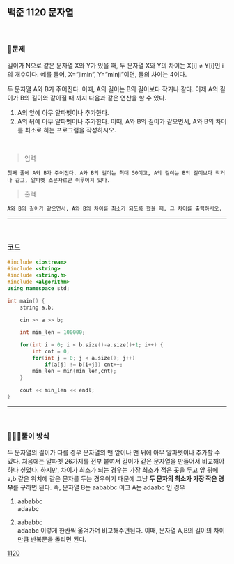 ## 백준 1120 문자열

&nbsp;
### 🧐문제
길이가 N으로 같은 문자열 X와 Y가 있을 때, 두 문자열 X와 Y의 차이는 X[i] ≠ Y[i]인 i의 개수이다. 예를 들어, X=”jimin”, Y=”minji”이면, 둘의 차이는 4이다.

두 문자열 A와 B가 주어진다. 이때, A의 길이는 B의 길이보다 작거나 같다. 이제 A의 길이가 B의 길이와 같아질 때 까지 다음과 같은 연산을 할 수 있다.

1. A의 앞에 아무 알파벳이나 추가한다.
2. A의 뒤에 아무 알파벳이나 추가한다.
이때, A와 B의 길이가 같으면서, A와 B의 차이를 최소로 하는 프로그램을 작성하시오.

&nbsp;

>입력 

    첫째 줄에 A와 B가 주어진다. A와 B의 길이는 최대 50이고, A의 길이는 B의 길이보다 작거나 같고, 알파벳 소문자로만 이루어져 있다.

>출력

  	A와 B의 길이가 같으면서, A와 B의 차이를 최소가 되도록 했을 때, 그 차이를 출력하시오.

***
&nbsp;
### 코드
```c++
#include <iostream>
#include <string>
#include <string.h>
#include <algorithm>
using namespace std;

int main() {
    string a,b;

    cin >> a >> b;

    int min_len = 100000;

    for(int i = 0; i < b.size()-a.size()+1; i++) {
        int cnt = 0;
        for(int j = 0; j < a.size(); j++)
            if(a[j] != b[i+j]) cnt++;
        min_len = min(min_len,cnt);
    }
    
    cout << min_len << endl;
}
```
***

&nbsp;

### 👩🏻‍💻풀이 방식
두 문자열의 길이가 다를 경우 문자열의 맨 앞이나 맨 뒤에 아무 알파벳이나 추가할 수  있다. 처음에는 알파벳 26가지를 전부 붙여서 길이가 같은 문자열을 만들어서 비교해야하나 싶었다. 하지만, 차이가 최소가 되는 경우는 가장 최소가 적은 곳을 두고 앞 뒤에 a,b 같은 위치에 같은 문자를 두는 경우이기 때문에 그냥 **두 문자의 최소가 가장 작은 경우**를 구하면 된다.
즉, 문자열 B는 aababbc 이고 A는 adaabc 인 경우   
1) aababbc  
   adaabc

2) aababbc   
	adaabc
이렇게 한칸씩 옮겨가며 비교해주면된다. 이때, 문자열 A,B의 길이의 차이 만큼 반복문을 돌리면 된다.


[1120](https://www.acmicpc.net/problem/1120, "baekjoon")
